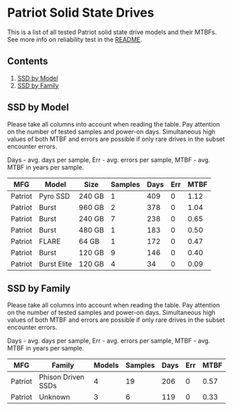 Patriot Solid State Drives
==========================

This is a list of all tested Patriot solid state drive models and their MTBFs. See
more info on reliability test in the [README](https://github.com/bsdhw/SMART).

Contents
--------

1. [ SSD by Model  ](#ssd-by-model)
2. [ SSD by Family ](#ssd-by-family)

SSD by Model
------------

Please take all columns into account when reading the table. Pay attention on the
number of tested samples and power-on days. Simultaneous high values of both MTBF
and errors are possible if only rare drives in the subset encounter errors.

Days - avg. days per sample,
Err  - avg. errors per sample,
MTBF - avg. MTBF in years per sample.

| MFG       | Model              | Size   | Samples | Days  | Err   | MTBF |
|-----------|--------------------|--------|---------|-------|-------|------|
| Patriot   | Pyro SSD           | 240 GB | 1       | 409   | 0     | 1.12   |
| Patriot   | Burst              | 960 GB | 2       | 378   | 0     | 1.04   |
| Patriot   | Burst              | 240 GB | 7       | 238   | 0     | 0.65   |
| Patriot   | Burst              | 480 GB | 1       | 183   | 0     | 0.50   |
| Patriot   | FLARE              | 64 GB  | 1       | 172   | 0     | 0.47   |
| Patriot   | Burst              | 120 GB | 9       | 146   | 0     | 0.40   |
| Patriot   | Burst Elite        | 120 GB | 4       | 34    | 0     | 0.09   |

SSD by Family
-------------

Please take all columns into account when reading the table. Pay attention on the
number of tested samples and power-on days. Simultaneous high values of both MTBF
and errors are possible if only rare drives in the subset encounter errors.

Days - avg. days per sample,
Err  - avg. errors per sample,
MTBF - avg. MTBF in years per sample.

| MFG       | Family                 | Models | Samples | Days  | Err   | MTBF |
|-----------|------------------------|--------|---------|-------|-------|------|
| Patriot   | Phison Driven SSDs     | 4      | 19      | 206   | 0     | 0.57   |
| Patriot   | Unknown                | 3      | 6       | 119   | 0     | 0.33   |
